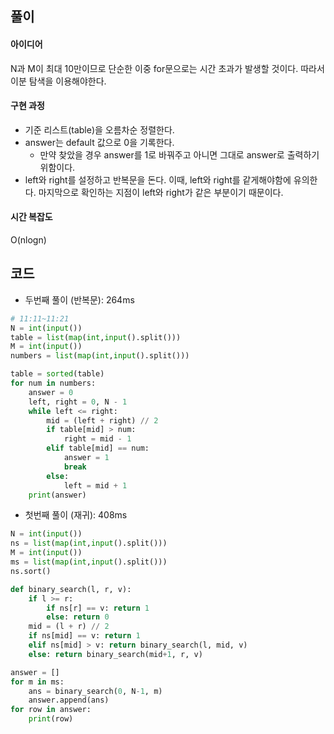 ## 풀이

#### 아이디어

N과 M이 최대 10만이므로 단순한 이중 for문으로는 시간 초과가 발생할 것이다. 따라서 이분 탐색을 이용해야한다. 



#### 구현 과정

- 기준 리스트(table)을 오름차순 정렬한다. 
- answer는 default 값으로 0을 기록한다.
  - 만약 찾았을 경우 answer를 1로 바꿔주고 아니면 그대로 answer로 출력하기 위함이다.
- left와 right를 설정하고 반복문을 돈다. 이때, left와 right를 같게해야함에 유의한다. 마지막으로 확인하는 지점이 left와 right가 같은 부분이기 때문이다.



#### 시간 복잡도

O(nlogn)



## 코드

- 두번째 풀이 (반복문): 264ms

```python
# 11:11~11:21 
N = int(input())
table = list(map(int,input().split()))
M = int(input())
numbers = list(map(int,input().split()))

table = sorted(table)
for num in numbers:
    answer = 0
    left, right = 0, N - 1
    while left <= right:
        mid = (left + right) // 2
        if table[mid] > num:
            right = mid - 1
        elif table[mid] == num:
            answer = 1
            break
        else:
            left = mid + 1
    print(answer)
```



- 첫번째 풀이 (재귀): 408ms

```python
N = int(input())
ns = list(map(int,input().split()))
M = int(input())
ms = list(map(int,input().split()))
ns.sort()

def binary_search(l, r, v):
    if l >= r:
        if ns[r] == v: return 1
        else: return 0
    mid = (l + r) // 2
    if ns[mid] == v: return 1
    elif ns[mid] > v: return binary_search(l, mid, v)
    else: return binary_search(mid+1, r, v)

answer = []
for m in ms:
    ans = binary_search(0, N-1, m)
    answer.append(ans)
for row in answer:
    print(row)
```

